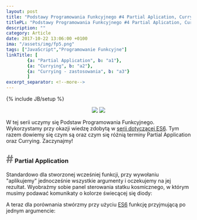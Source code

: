 ```yaml
---
layout: post
title: "Podstawy Programowania Funkcyjnego #4 Partial Aplication, Currying"
titlePL: "Podstawy Programowania Funkcyjnego #4 Partial Aplication, Currying"
description: ""
category: Article
date: 2017-10-22 13:06:00 +0100
ima: "/assets/img/fp5.png"
tags: ["JavaScript","Programowanie Funkcyjne"]
linkTitle: [ 
		{a: "Partial Application", b: "a1"},
		{a: "Currying", b: "a2"},
		{a: "Currying - zastosowania", b: "a3"}
		]
excerpt_separator: <!--more-->
---
```

<!-- {% highlight javascript %} 
{% endhighlight %} -->
{% include JB/setup %}
<center>
<img src="{{ site.baseurl }}/assets/img/js.png" style="display: inline-block;">
<img src="{{ site.baseurl }}/assets/img/fp.png" style="display: inline-block;">
</center>
<p>W tej serii uczymy się Podstaw Programowania Funkcyjnego. Wykorzystamy przy okazji wiedzę zdobytą w <a href="https://www.idaszak.com/article/2017/04/02/czy-javascript-jest-obiektowy">serii dotyczącej ES6</a>. Tym razem dowiemy się czym są oraz czym się różnią terminy Partial Application oraz Currying. Zaczynajmy!</p><!--more-->

<h3 id="a1"><span style="color:gray; font-size: 30px;">#</span> Partial Application</h3>
<p>Standardowo dla stworzonej wcześniej funkcji, przy wywołaniu "aplikujemy" jednocześnie wszystkie argumenty i oczekujemy na jej rezultat. 
Wyobraźmy sobie panel sterowania statku kosmicznego, w którym musimy podawać komunikaty o kolorze świecącej się diody:</p>
<script src="https://gist.github.com/IdaszakDaniel/8291b02eaaed83a7d351c10741ad758e.js"></script>
<!-- {% highlight javascript %} 
let checkLed = (a,b) => console.log(`${a} ma kolor ${b}`);

checkLed("dioda","czerwony"); //"dioda ma kolor czerwony"
checkLed("dioda","zielony"); //"dioda ma kolor zielony"
{% endhighlight %} -->
<p>Jeżeli świeci się czerwona dioda, wyświetlimy komunikat <code>checkLed("dioda","czerwony");</code>, jednak kod traci na czytelności i za każdym razem musimy używać słowa "dioda".</p>
<p>Żeby wyeliminować ciągłe powtarzanie tego elementu zastosujemy częściową aplikację argumentów (Partial Application), równocześnie zachowując możliwość zmiany słowa "dioda" w przyszłości.</p>
<script src="https://gist.github.com/IdaszakDaniel/02413c98e8eaf5952b86ca46e4a5299e.js"></script>
<!-- {% highlight javascript %} 
let checkLed = (a,b) => console.log(`${a} ma kolor ${b}`);

let checkDiode = y => checkLed("dioda", y);

checkDiode("czerwony"); //"dioda ma kolor czerwony"
checkDiode("niebieski"); //"dioda ma kolor niebieski"
checkDiode("biały"); //"dioda ma kolor biały"
{% endhighlight %} -->
<p>Jeśli nie korzystamy z <a href="https://www.idaszak.com/article/2017/05/07/es6-4-arrow-functions-funkcje-strzalkowe">funkcji strzałkowych</a>, to możemy skorzystać z funkcji bind, lub stworzyć <a href="https://www.idaszak.com/article/2017/05/25/podstawy-programowania-funkcyjnego-2-closures-domkniecia#a3">Higher Order Function</a>:</p>
<script src="https://gist.github.com/IdaszakDaniel/f9c1d3996edb129c840ace2952bfc360.js"></script>

<h3 id="a2"><span style="color:gray; font-size: 30px;">#</span> Currying</h3>
<p>Na jednej z rozmów kwalifikacyjnych padło pytanie, czy <code>funkcja(a)(b)</code> jest poprawnym kodem w języku JavaScript. To dziwne wywołanie kodu to Currying. Currying jest terminem, którego nie da się przetłumaczyć, ponieważ pochodzi od nazwiska matematyka - Haskell Brooks Curry. Na jego cześć został nazwany język programowania "Haskell".</p>
<p>A więc czym jest currying? To przetwarzanie funkcji o wielu argumentach we funkcje jednoargumentowe. Dzięki temu otrzymujemy funkcję, która przyjmuje po jednym argumencie na każdym etapie wywołania.</p>
<p>Co to w praktyce oznacza? Funkcja po przyjęciu pierwszego argumentu zwraca kolejną funkcję przyjmującą kolejny, pojedynczy argument. Na początek zróbmy zwykłą funkcję przyjmującą trzy argumenty:</p>
<script src="https://gist.github.com/IdaszakDaniel/975f317f18105603b0380fdd46e308d7.js"></script>
<!-- {% highlight javascript %} 
let fun1 = function(color,item,light){
  return color + ' ' + item + ' ' + light;
}
console.log(fun1("zielona","kontrolka","pulsuje")); //zielona kontrolka pulsuje
{% endhighlight %}  -->

<p>A teraz dla porównania stwórzmy przy użyciu <a href="https://www.idaszak.com/article/2017/04/02/czy-javascript-jest-obiektowy">ES6</a> funkcję przyjmującą po jednym argumencie:</p>
<script src="https://gist.github.com/IdaszakDaniel/5e6e2634af0e1d718894abfc43e3221d.js"></script>
<!-- {% highlight javascript %} 
let checkIndicator = 
    color =>
      item =>
        light =>
          `${color}, ${item}, ${light}`;

console.log(checkIndicator("zielona")("kontrolka")("pulsuje")); ////zielona kontrolka pulsuje
{% endhighlight %}  -->
<p>Funkcyjne języki programowania posiadają funkcje, które pozwalają na Currying zwykych funkcji. Niestety w JavaScript nie mamy takiej funkcji wbudowanej, dlatego musimy skorzystać z biblioteki <a href="https://lodash.com/">Lodash</a>:</p>
<script src="https://gist.github.com/IdaszakDaniel/29ba9596719149cff5a9a2d32d4b5f25.js"></script>
<!-- {% highlight javascript %} 
let checkIndicator = function(color,item,light){
  return color + ' ' + item + ' ' + light;
}

curriedCheckIndicator = _.curry(checkIndicator);

console.log(curriedCheckIndicator("niebieska")("kontrolka")("nie świeci")); ////niebieska kontrolka nie świeci
{% endhighlight %} 
 -->
<p>Używamy zwykłej funkcji <code>checkIndicator</code>, którą stworzyliśmy wcześniej i używamy funkcji Lodash <code>_.curry()</code>. Teraz możemy aplikować po jednym argumencie.</p>

<h3 id="a3"><span style="color:gray; font-size: 30px;">#</span> Currying - zastosowania</h3>

<p>Dlaczego powinno się stosować currying, skoro na pierwszy rzut oka nie ma to żadnych korzyści?</p>
<p>W miarę poznawania kolejnych zagadnień programowania funkcyjnego currying będzie coraz bardziej potrzebny. Ułatwi nam pracę z <a href="https://www.idaszak.com/article/2017/05/31/podstawy-programowania-funkcyjnego-3-map-i-filter">map</a> oraz kompozycją funkcji, którą poznamy wkrótce na blogu. Poza tym, currying daje nam dużą elastyczność, pozwala na reusability poprzednich funkcji, oraz pozwala stosować partial application bez modyfikacji pierwotnej funkcji:</p>
<script src="https://gist.github.com/IdaszakDaniel/af48655be2ea30a71900df68bde1d6e2.js"></script>
<!-- {% highlight javascript %} 
let checkIndicator = function(color,item,light){
  return color + ' ' + item + ' ' + light;
}

curriedCheckIndicator = _.curry(checkIndicator);

let redIndicator = curriedCheckIndicator("czerwona");

console.log(redIndicator("kontrolka")("świeci")); //czerwona kontrolka świeci
console.log(redIndicator("dioda")("pulsuje")); //czerwona dioda pulsuje
{% endhighlight %}  -->
<p>Po użyciu funkcji <code>_.curry()</code> podajemy pierwszy argument <code>"czerwona"</code> a dopiero później podajemy resztę argumentów. Nasza pierwotna funkcja <code>checkIndicator</code> nie musi zwracać kolejnej funkcji żeby zrobić <code>partial application</code>. Dzięki temu zabiegowi początkowa funkcja nie musi być w ogóle modyfikowana, a cel jakim była częściowa aplikacja argumentów został zrealizowany.</p>